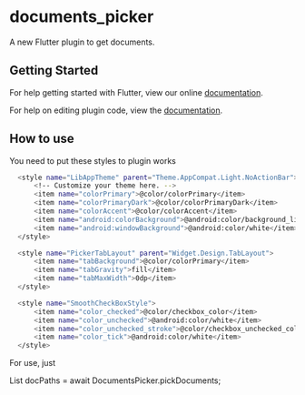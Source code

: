 # documents_picker

A new Flutter plugin to get documents.

## Getting Started

For help getting started with Flutter, view our online
[documentation](https://flutter.io/).

For help on editing plugin code, view the [documentation](https://flutter.io/platform-plugins/#edit-code).

## How to use

You need to put these styles to plugin works

```sh
  <style name="LibAppTheme" parent="Theme.AppCompat.Light.NoActionBar">
      <!-- Customize your theme here. -->
      <item name="colorPrimary">@color/colorPrimary</item>
      <item name="colorPrimaryDark">@color/colorPrimaryDark</item>
      <item name="colorAccent">@color/colorAccent</item>
      <item name="android:colorBackground">@android:color/background_light</item>
      <item name="android:windowBackground">@android:color/white</item>
  </style>

  <style name="PickerTabLayout" parent="Widget.Design.TabLayout">
      <item name="tabBackground">@color/colorPrimary</item>
      <item name="tabGravity">fill</item>
      <item name="tabMaxWidth">0dp</item>
  </style>

  <style name="SmoothCheckBoxStyle">
      <item name="color_checked">@color/checkbox_color</item>
      <item name="color_unchecked">@android:color/white</item>
      <item name="color_unchecked_stroke">@color/checkbox_unchecked_color</item>
      <item name="color_tick">@android:color/white</item>
  </style>
```
  
For use, just

List<dynamic> docPaths = await DocumentsPicker.pickDocuments;
